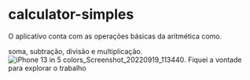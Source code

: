 # calculator-simples

O aplicativo conta com as operações básicas da aritmética como.

soma, subtração, divisão e multiplicação.
![iPhone 13 in 5 colors_Screenshot_20220919_113440](https://user-images.githubusercontent.com/72363971/192601773-36a34469-c8a3-47c4-a739-f64f22a2e84c.png).
Fiquei a vontade para explorar o trabalho
